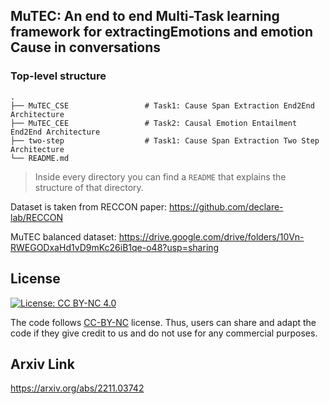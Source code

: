 ## MuTEC: An end to end Multi-Task learning framework for extractingEmotions and emotion Cause in conversations

### Top-level structure
    .
    ├── MuTEC_CSE                 # Task1: Cause Span Extraction End2End Architecture
    ├── MuTEC_CEE                 # Task2: Causal Emotion Entailment End2End Architecture
    ├── two-step                  # Task1: Cause Span Extraction Two Step Architecture
    └── README.md
> Inside every directory you can find a `README` that explains the structure of that directory. 

Dataset is taken from RECCON paper: https://github.com/declare-lab/RECCON

MuTEC balanced dataset: https://drive.google.com/drive/folders/10Vn-RWEGODxaHd1vD9mKc26iB1qe-o48?usp=sharing

## License

[![License: CC BY-NC 4.0](https://img.shields.io/badge/License-CC%20BY--NC%204.0-lightgrey.svg)](https://creativecommons.org/licenses/by-nc/4.0/)

The code follows [CC-BY-NC](CC-BY-NC) license. Thus, users can share and adapt the code if they give credit to us and do not use for any commercial purposes.

## Arxiv Link 
https://arxiv.org/abs/2211.03742 
